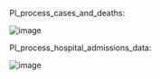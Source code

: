 Pl_process_cases_and_deaths:

![image](https://github.com/user-attachments/assets/11ab1c00-6874-49b1-9fad-6e375586666b)

Pl_process_hospital_admissions_data:

![image](https://github.com/user-attachments/assets/fc31ed00-9cf0-48f1-ab79-245c466f6972)


